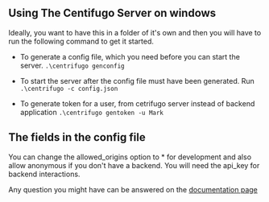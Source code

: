 ## Using The Centifugo Server on windows

Ideally, you want to have this in a folder of it's own and then you will have to run the following command to get it started.

- To generate a config file, which you need before you can start the server.
  `.\centrifugo genconfig`

- To start the server after the config file must have been generated. Run
  `.\centrifugo -c config.json`

- To generate token for a user, from cetrifugo server instead of backend application
  `.\centrifugo gentoken -u Mark`

## The fields in the config file

You can change the allowed_origins option to \* for development and also allow anonymous if you don't have a backend. You will need the api_key for backend interactions.

Any question you might have can be answered on the [documentation page](https://centrifugal.dev/)
